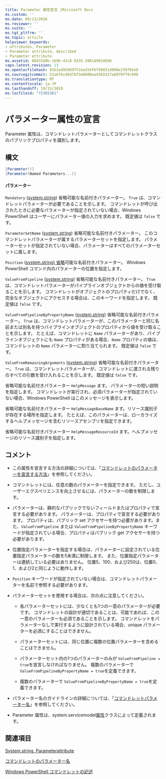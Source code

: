 ```yaml
---
title: Parameter 属性宣言 |Microsoft Docs
ms.custom: ''
ms.date: 09/13/2016
ms.reviewer: ''
ms.suite: ''
ms.tgt_pltfrm: ''
ms.topic: article
helpviewer_keywords:
- attributes, Parameter
- Parameter attribute, described
- Parameter attribute
ms.assetid: 08433d0b-169b-42c8-9335-2881d9034698
caps.latest.revision: 13
ms.openlocfilehash: 81b1ed95669f51ba554f6f99031d098e239f02e0
ms.sourcegitcommit: 52a67bcd9d7bf3e8600ea4302d1fa8970ff9c998
ms.translationtype: MT
ms.contentlocale: ja-JP
ms.lasthandoff: 10/15/2019
ms.locfileid: "72365361"
---
```

# <a name="parameter-attribute-declaration"></a>パラメーター属性の宣言

Parameter 属性は、コマンドレットパラメーターとしてコマンドレットクラスのパブリックプロパティを識別します。

## <a name="syntax"></a>構文

```csharp
[Parameter()]
[Parameter(Named Parameters...)]
```

#### <a name="parameters"></a>パラメーター

`Mandatory` ([system.string](/dotnet/api/System.Boolean)) 省略可能な名前付きパラメーター。 `True` は、コマンドレットパラメーターが必要であることを示します。 コマンドレットが呼び出されたときに必要なパラメーターが指定されていない場合、Windows PowerShell はユーザーにパラメーター値の入力を求めます。 既定値は `false` です。

`ParameterSetName` ([system.string](/dotnet/api/System.String)) 省略可能な名前付きパラメーター。 このコマンドレットパラメーターが属するパラメーターセットを指定します。 パラメーターセットが指定されていない場合、パラメーターはすべてのパラメーターセットに属します。

`Position` ([system.string) 省略](/dotnet/api/System.Int32)可能な名前付きパラメーター。 Windows PowerShell コマンド内のパラメーターの位置を指定します。

`ValueFromPipeline` ([system.string](/dotnet/api/System.Boolean)) 省略可能な名前付きパラメーター。 `True` は、コマンドレットパラメーターがパイプラインオブジェクトからの値を受け取ることを示します。 コマンドレットがオブジェクトのプロパティだけでなく、完全なオブジェクトにアクセスする場合は、このキーワードを指定します。 既定値は `false` です。

`ValueFromPipelineByPropertyName` ([system.string](/dotnet/api/System.Boolean)) 省略可能な名前付きパラメーター。 `True` は、コマンドレットパラメーターが、このパラメーターと同じ名前または別名を持つパイプラインオブジェクトのプロパティから値を受け取ることを示します。 たとえば、コマンドレットに `Name` パラメーターがあり、パイプラインオブジェクトにも `Name` プロパティがある場合、`Name` プロパティの値は、コマンドレットの `Name` パラメーターに割り当てられます。 既定値は `false` です。

`ValueFromRemainingArguments` ([system.string](/dotnet/api/System.Boolean)) 省略可能な名前付きパラメーター。 `True` は、コマンドレットパラメーターが、コマンドレットに渡される残りのすべての引数を受け入れることを示します。 既定値は `false` です。

省略可能な名前付きパラメーター `HelpMessage` ます。 パラメーターの短い説明を指定します。 コマンドレットが実行され、必須パラメーターが指定されていない場合、Windows PowerShell はこのメッセージを表示します。

省略可能な名前付きパラメーター `HelpMessageBaseName` ます。リソース識別子が存在する場所を指定します。 たとえば、このパラメーターは、ローカライズするヘルプメッセージを含むリソースアセンブリを指定できます。

省略可能な名前付きパラメーター `HelpMessageResourceId` ます。ヘルプメッセージのリソース識別子を指定します。

## <a name="remarks"></a>コメント

- この属性を宣言する方法の詳細については、「[コマンドレットのパラメーターを宣言する方法](./how-to-declare-cmdlet-parameters.md)」を参照してください。

- コマンドレットには、任意の数のパラメーターを指定できます。 ただし、ユーザーエクスペリエンスを向上させるには、パラメーターの数を制限します。

- パラメーターは、静的なパブリックでないフィールドまたはプロパティで宣言する必要があります。 パラメーターは、プロパティで宣言する必要があります。 プロパティは、パブリック set アクセサーを持つ必要があります。また、`ValueFromPipeline` または `ValueFromPipelineByPropertyName` キーワードが指定されている場合、プロパティはパブリック get アクセサーを持つ必要があります。

- 位置指定パラメーターを指定する場合は、パラメーターに設定されている位置指定パラメーターの数を5未満に制限します。 また、位置指定パラメーターは連続している必要はありません。 位置5、100、および250は、位置0、1、および2と同じように動作します。

- `Position` キーワードが指定されていない場合は、コマンドレットパラメーターを名前で参照する必要があります。

- パラメーターセットを使用する場合は、次の点に注意してください。

    - 各パラメーターセットには、少なくとも1つの一意のパラメーターが必要です。 コマンドレットの設計が適切であることは、可能であれば、この一意のパラメーターも必須であることを示します。 コマンドレットをパラメーターなしで実行するように設計されている場合、unique パラメーターを必須にすることはできません。

    - パラメーターセットには、同じ位置に複数の位置パラメーターを含めることはできません。

    - パラメーターセット内の1つのパラメーターのみが `ValueFromPipeline = true`を宣言しなければなりません。 複数のパラメーターで `ValueFromPipelineByPropertyName = true`を定義できます。

    - 複数のパラメーターで `ValueFromPipelineByPropertyName = true`を定義できます。

- パラメーター名のガイドラインの詳細については、「[コマンドレットパラメーター名](standard-cmdlet-parameter-names-and-types.md)」を参照してください。

- Parameter 属性は、system.servicemodel[属性](/dotnet/api/System.Management.Automation.ParameterAttribute)クラスによって定義されます。

## <a name="see-also"></a>関連項目

[System.string. Parameterattribute](/dotnet/api/System.Management.Automation.ParameterAttribute)

[コマンドレットのパラメーター名](standard-cmdlet-parameter-names-and-types.md)

[Windows PowerShell コマンドレットの記述](./writing-a-windows-powershell-cmdlet.md)
